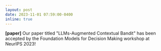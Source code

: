 ```yaml
---
layout: post
date: 2023-11-01 07:59:00-0400
inline: true
---
```

**[paper]** Our paper titled "LLMs-Augmented Contextual Bandit" has been accepted by the Foundation Models for Decision Making workshop at NeurIPS 2023!
